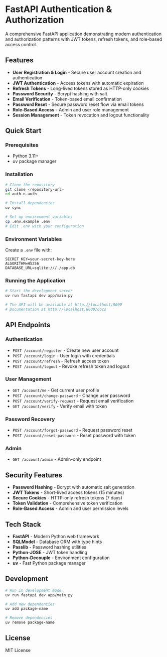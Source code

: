 # FastAPI Authentication & Authorization

A comprehensive FastAPI application demonstrating modern authentication and authorization patterns with JWT tokens, refresh tokens, and role-based access control.

## Features

- **User Registration & Login** - Secure user account creation and authentication
- **JWT Authentication** - Access tokens with automatic expiration
- **Refresh Tokens** - Long-lived tokens stored as HTTP-only cookies
- **Password Security** - Bcrypt hashing with salt
- **Email Verification** - Token-based email confirmation
- **Password Reset** - Secure password reset flow via email tokens
- **Role-Based Access** - Admin and user role management
- **Session Management** - Token revocation and logout functionality

## Quick Start

### Prerequisites
- Python 3.11+
- uv package manager

### Installation

```bash
# Clone the repository
git clone <repository-url>
cd auth-n-auth

# Install dependencies
uv sync

# Set up environment variables
cp .env.example .env
# Edit .env with your configuration
```

### Environment Variables

Create a `.env` file with:

```env
SECRET_KEY=your-secret-key-here
ALGORITHM=HS256
DATABASE_URL=sqlite:///./app.db
```

### Running the Application

```bash
# Start the development server
uv run fastapi dev app/main.py

# The API will be available at http://localhost:8000
# Documentation at http://localhost:8000/docs
```

## API Endpoints

### Authentication
- `POST /account/register` - Create new user account
- `POST /account/login` - User login with credentials
- `POST /account/refresh` - Refresh access token
- `POST /account/logout` - Revoke refresh token and logout

### User Management
- `GET /account/me` - Get current user profile
- `POST /account/change-password` - Change user password
- `POST /account/verify-request` - Request email verification
- `GET /account/verify` - Verify email with token

### Password Recovery
- `POST /account/forgot-password` - Request password reset
- `POST /account/reset-password` - Reset password with token

### Admin
- `GET /account/admin` - Admin-only endpoint

## Security Features

- **Password Hashing** - Bcrypt with automatic salt generation
- **JWT Tokens** - Short-lived access tokens (15 minutes)
- **Secure Cookies** - HTTP-only refresh tokens (7 days)
- **Token Validation** - Comprehensive token verification
- **Role-Based Access** - Admin and user permission levels

## Tech Stack

- **FastAPI** - Modern Python web framework
- **SQLModel** - Database ORM with type hints
- **Passlib** - Password hashing utilities
- **Python-JOSE** - JWT token handling
- **Python-Decouple** - Environment configuration
- **uv** - Fast Python package manager

## Development

```bash
# Run in development mode
uv run fastapi dev app/main.py

# Add new dependencies
uv add package-name

# Remove dependencies
uv remove package-name
```

## License

MIT License
